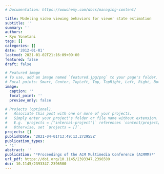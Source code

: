 ```yaml
---
# Documentation: https://wowchemy.com/docs/managing-content/

title: Modeling video viewing behaviors for viewer state estimation
subtitle: ''
summary: ''
authors:
- Ryo Yonetani
tags: []
categories: []
date: '2012-01-01'
lastmod: 2021-01-02T21:16:09+09:00
featured: false
draft: false

# Featured image
# To use, add an image named `featured.jpg/png` to your page's folder.
# Focal points: Smart, Center, TopLeft, Top, TopRight, Left, Right, BottomLeft, Bottom, BottomRight.
image:
  caption: ''
  focal_point: ''
  preview_only: false

# Projects (optional).
#   Associate this post with one or more of your projects.
#   Simply enter your project's folder or file name without extension.
#   E.g. `projects = ["internal-project"]` references `content/project/deep-learning/index.md`.
#   Otherwise, set `projects = []`.
projects: []
publishDate: '2021-04-01T13:49:13.272955Z'
publication_types:
- '1'
abstract: ''
publication: '*Proceedings of the ACM Multimedia Conference (ACMMM)*'
url_pdf: https://doi.org/10.1145/2393347.2396500
doi: 10.1145/2393347.2396500
---
```

